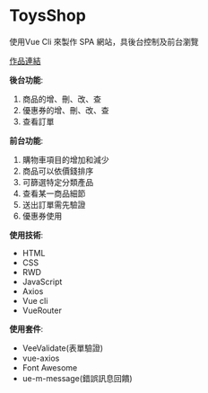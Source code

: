 # ToysShop
使用Vue Cli 來製作 SPA 網站，具後台控制及前台瀏覽

[作品連結](https://nickpan0925.github.io/ToysShop/dist/#/home)

**後台功能**:
1. 商品的增、刪、改、查
2. 優惠券的增、刪、改、查
3. 查看訂單

**前台功能**:
1. 購物車項目的增加和減少
2. 商品可以依價錢排序
3. 可篩選特定分類產品
4. 查看某一商品細節
5. 送出訂單需先驗證
6. 優惠券使用

**使用技術**:
* HTML
* CSS
* RWD
* JavaScript
* Axios
* Vue cli
* VueRouter

**使用套件**:
* VeeValidate(表單驗證)
* vue-axios
* Font Awesome
* ue-m-message(錯誤訊息回饋)

